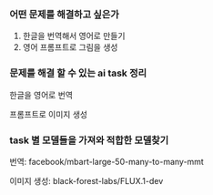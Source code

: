 ### 어떤 문제를 해결하고 싶은가

1. 한글을 번역해서 영어로 만들기
2. 영어 프롬프트로 그림을 생성

### 문제를 해결 할 수 있는 ai task 정리

한글을 영어로 번역

프롬프트로 이미지 생성

### task 별 모델들을 가져와 적합한 모델찾기

번역: facebook/mbart-large-50-many-to-many-mmt

이미지 생성: black-forest-labs/FLUX.1-dev
